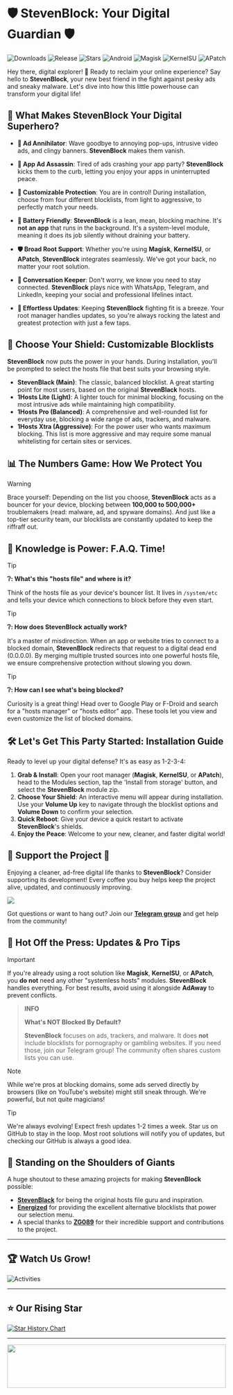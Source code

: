 # 🛡️ **StevenBlock**: Your Digital Guardian 🛡️

![Downloads](https://img.shields.io/github/downloads/mikropsoft/StevenBlock/total?color=green&style=for-the-badge)
![Release](https://img.shields.io/github/v/release/mikropsoft/StevenBlock?style=for-the-badge)
![Stars](https://img.shields.io/github/stars/mikropsoft/StevenBlock?style=for-the-badge)
![Android](https://img.shields.io/badge/Android-3DDC84?style=for-the-badge&logo=android&logoColor=white)
![Magisk](https://img.shields.io/badge/Magisk-8A2BE2?style=for-the-badge&logo=magisk&logoColor=white)
![KernelSU](https://img.shields.io/badge/KernelSU-199116?style=for-the-badge&logo=kernelsu&logoColor=white)
![APatch](https://img.shields.io/badge/APatch-3086F8?style=for-the-badge&logo=apatch&logoColor=white)

Hey there, digital explorer! 👋 Ready to reclaim your online experience? Say hello to **StevenBlock**, your new best friend in the fight against pesky ads and sneaky malware. Let's dive into how this little powerhouse can transform your digital life!

## **🚀 What Makes StevenBlock Your Digital Superhero?**

-   **🛑 Ad Annihilator**: Wave goodbye to annoying pop-ups, intrusive video ads, and clingy banners. **StevenBlock** makes them vanish.

-   **📱 App Ad Assassin**: Tired of ads crashing your app party? **StevenBlock** kicks them to the curb, letting you enjoy your apps in uninterrupted peace.

-   **🎯 Customizable Protection**: You are in control! During installation, choose from four different blocklists, from light to aggressive, to perfectly match your needs.

-   **🔋 Battery Friendly**: **StevenBlock** is a lean, mean, blocking machine. It's **not an app** that runs in the background. It's a system-level module, meaning it does its job silently without draining your battery.

-   **🛡️ Broad Root Support**: Whether you're using **Magisk**, **KernelSU**, or **APatch**, **StevenBlock** integrates seamlessly. We've got your back, no matter your root solution.

-   **💬 Conversation Keeper**: Don't worry, we know you need to stay connected. **StevenBlock** plays nice with WhatsApp, Telegram, and LinkedIn, keeping your social and professional lifelines intact.

-   **🔄 Effortless Updates**: Keeping **StevenBlock** fighting fit is a breeze. Your root manager handles updates, so you're always rocking the latest and greatest protection with just a few taps.

## **🎯 Choose Your Shield: Customizable Blocklists**

**StevenBlock** now puts the power in your hands. During installation, you'll be prompted to select the hosts file that best suits your browsing style.

-   **StevenBlack (Main)**: The classic, balanced blocklist. A great starting point for most users, based on the original **StevenBlack** hosts.
-   **1Hosts Lite (Light)**: A lighter touch for minimal blocking, focusing on the most intrusive ads while maintaining high compatibility.
-   **1Hosts Pro (Balanced)**: A comprehensive and well-rounded list for everyday use, blocking a wide range of ads, trackers, and malware.
-   **1Hosts Xtra (Aggressive)**: For the power user who wants maximum blocking. This list is more aggressive and may require some manual whitelisting for certain sites or services.

## **📊 The Numbers Game: How We Protect You**

> [!WARNING]
> Brace yourself: Depending on the list you choose, **StevenBlock** acts as a bouncer for your device, blocking between **100,000 to 500,000+** troublemakers (read: malware, ad, and spyware domains). And just like a top-tier security team, our blocklists are constantly updated to keep the riffraff out.

## **🧠 Knowledge is Power: F.A.Q. Time!**

> [!TIP]
> **❔: What's this "hosts file" and where is it?**
>
> Think of the hosts file as your device's bouncer list. It lives in `/system/etc` and tells your device which connections to block before they even start.

> [!TIP]
> **❔: How does StevenBlock actually work?**
>
> It's a master of misdirection. When an app or website tries to connect to a blocked domain, **StevenBlock** redirects that request to a digital dead end (0.0.0.0). By merging multiple trusted sources into one powerful hosts file, we ensure comprehensive protection without slowing you down.

> [!TIP]
> **❔: How can I see what's being blocked?**
>
> Curiosity is a great thing! Head over to Google Play or F-Droid and search for a "hosts manager" or "hosts editor" app. These tools let you view and even customize the list of blocked domains.

## **🛠️ Let's Get This Party Started: Installation Guide**

Ready to level up your digital defense? It's as easy as 1-2-3-4:

1.  **Grab & Install**: Open your root manager (**Magisk**, **KernelSU**, or **APatch**), head to the Modules section, tap the 'Install from storage' button, and select the **StevenBlock** module zip.
2.  **Choose Your Shield**: An interactive menu will appear during installation. Use your **Volume Up** key to navigate through the blocklist options and **Volume Down** to confirm your selection.
3.  **Quick Reboot**: Give your device a quick restart to activate **StevenBlock**'s shields.
4.  **Enjoy the Peace**: Welcome to your new, cleaner, and faster digital world!

## **💖 Support the Project 💖**

Enjoying a cleaner, ad-free digital life thanks to **StevenBlock**? Consider supporting its development! Every coffee you buy helps keep the project alive, updated, and continuously improving.

<p align="left">
  <a href="https://buymeacoffee.com/mikropsoft">
    <img src="https://img.shields.io/badge/Buy_Me_A_Coffee-FFDD00?style=for-the-badge&logo=buy-me-a-coffee&logoColor=black" />
  </a>
</p>

Got questions or want to hang out? Join our **[Telegram group](https://t.me/stevenblockmodule)** and get help from the community!

## **🔔 Hot Off the Press: Updates & Pro Tips**

> [!IMPORTANT]
> If you're already using a root solution like **Magisk**, **KernelSU**, or **APatch**, you **do not** need any other "systemless hosts" modules. **StevenBlock** handles everything. For best results, avoid using it alongside **AdAway** to prevent conflicts.

> **INFO**
> 
> **What's NOT Blocked By Default?**
> 
> **StevenBlock** focuses on ads, trackers, and malware. It does **not** include blocklists for pornography or gambling websites. If you need those, join our Telegram group! The community often shares custom lists you can use.

> [!NOTE]
> While we're pros at blocking domains, some ads served directly by browsers (like on YouTube's website) might still sneak through. We're powerful, but not quite magicians!

> [!TIP]
> We're always evolving! Expect fresh updates 1-2 times a week. Star us on GitHub to stay in the loop. Most root solutions will notify you of updates, but checking our GitHub is always a good idea.

## **🙌 Standing on the Shoulders of Giants**

A huge shoutout to these amazing projects for making **StevenBlock** possible:

-   **[StevenBlack](https://github.com/StevenBlack)** for being the original hosts file guru and inspiration.
-   **[Energized](https://github.com/EnergizedProtection)** for providing the excellent alternative blocklists that power our selection menu.
-   A special thanks to **[ZG089](https://github.com/ZG089)** for their incredible support and contributions to the project.

---

## **🏆 Watch Us Grow!**

![Activities](https://repobeats.axiom.co/api/embed/359376e8fd59201ac45b1f13f73201c3be069b62.svg)

---

## **⭐ Our Rising Star**

[![Star History Chart](https://api.star-history.com/svg?repos=mikropsoft/StevenBlock,Magisk-Modules-Alt-Repo/StevenBlock&type=Date)](https://star-history.com/#mikropsoft/StevenBlock&Magisk-Modules-Alt-Repo/StevenBlock&Date)

---

<img src="https://raw.githubusercontent.com/matfantinel/matfantinel/master/waves.svg" width="100%" height="100">
